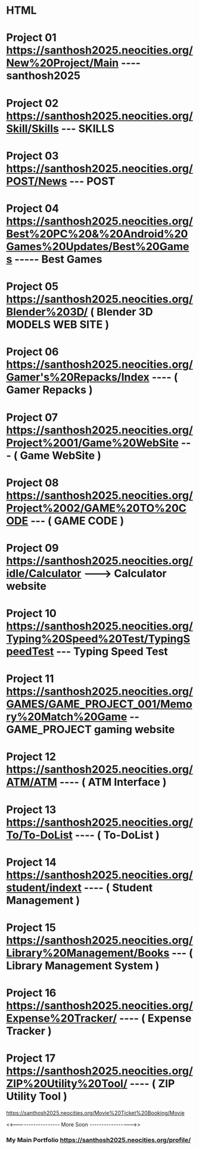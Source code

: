 # HTML

# Project 01   https://santhosh2025.neocities.org/New%20Project/Main   ---- santhosh2025

# Project 02   https://santhosh2025.neocities.org/Skill/Skills  --- SKILLS

# Project 03    https://santhosh2025.neocities.org/POST/News   ---  POST
  
# Project 04   https://santhosh2025.neocities.org/Best%20PC%20&%20Android%20Games%20Updates/Best%20Games ----- Best Games

# Project 05   https://santhosh2025.neocities.org/Blender%203D/  ( Blender 3D MODELS WEB SITE )

# Project 06   https://santhosh2025.neocities.org/Gamer's%20Repacks/Index   ---- ( Gamer Repacks )

# Project 07   https://santhosh2025.neocities.org/Project%2001/Game%20WebSite  --- ( Game WebSite )

# Project 08   https://santhosh2025.neocities.org/Project%2002/GAME%20TO%20CODE   ---  ( GAME CODE  )

# Project 09   https://santhosh2025.neocities.org/idle/Calculator ---> Calculator website

# Project 10   https://santhosh2025.neocities.org/Typing%20Speed%20Test/TypingSpeedTest  --- Typing Speed Test

# Project 11   https://santhosh2025.neocities.org/GAMES/GAME_PROJECT_001/Memory%20Match%20Game -- GAME_PROJECT gaming website

# Project 12   https://santhosh2025.neocities.org/ATM/ATM  ----  ( ATM Interface )

# Project 13 https://santhosh2025.neocities.org/To/To-DoList   ---- ( To-DoList  )

# Project 14 https://santhosh2025.neocities.org/student/indext   ---- ( Student Management )

# Project 15 https://santhosh2025.neocities.org/Library%20Management/Books  --- (  Library Management System )

# Project 16 https://santhosh2025.neocities.org/Expense%20Tracker/   ---- ( Expense Tracker )

# Project 17  https://santhosh2025.neocities.org/ZIP%20Utility%20Tool/  ---- ( ZIP Utility Tool )

https://santhosh2025.neocities.org/Movie%20Ticket%20Booking/Movie




<<------------------ More Soon ----------------->>



### My Main Portfolio   https://santhosh2025.neocities.org/profile/

